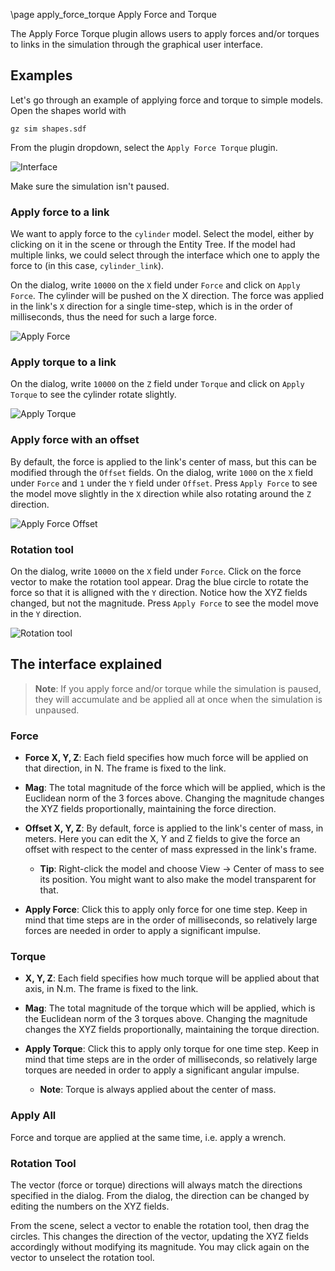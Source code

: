 \page apply_force_torque Apply Force and Torque

The Apply Force Torque plugin allows users to apply forces and/or torques to
links in the simulation through the graphical user interface.

## Examples

Let's go through an example of applying force and torque to simple models. Open
the shapes world with

```
gz sim shapes.sdf
```

From the plugin dropdown, select the `Apply Force Torque` plugin.

![Interface]()

Make sure the simulation isn't paused.

### Apply force to a link

We want to apply force to the `cylinder` model. Select the model, either by
clicking on it in the scene or through the Entity Tree. If the model had
multiple links, we could select through the interface which one to apply the
force to (in this case, `cylinder_link`).

On the dialog, write `10000` on the `X` field under `Force` and click on
`Apply Force`. The cylinder will be pushed on the X direction. The force was
applied in the link's `X` direction for a single time-step, which is in the
order of milliseconds, thus the need for such a large force.

![Apply Force]()

### Apply torque to a link

On the dialog, write `10000` on the `Z` field under `Torque` and click on
`Apply Torque` to see the cylinder rotate slightly.

![Apply Torque]()

### Apply force with an offset

By default, the force is applied to the link's center of mass, but this can be
modified through the `Offset` fields. On the dialog, write `1000` on the `X`
field under `Force` and `1` under the `Y` field under `Offset`. Press
`Apply Force` to see the model move slightly in the `X` direction while also
rotating around the `Z` direction. 

![Apply Force Offset]()

### Rotation tool

On the dialog, write `10000` on the `X` field under `Force`. Click on the force vector to make the rotation tool appear. Drag the blue circle to rotate the force so that it is alligned with the `Y` direction. Notice how the XYZ fields changed, but not the magnitude. Press `Apply Force` to see the model move in the `Y` direction.

![Rotation tool]()

## The interface explained

> **Note**: If you apply force and/or torque while the simulation is paused,
they will accumulate and be applied all at once when the simulation is
unpaused.

### Force

- **Force X, Y, Z**: Each field specifies how much force will be applied on that
direction, in N. The frame is fixed to the link.

- **Mag**: The total magnitude of the force which will be applied, which is the
Euclidean norm of the 3 forces above. Changing the magnitude changes the XYZ
fields proportionally, maintaining the force direction.

- **Offset X, Y, Z**: By default, force is applied to the link's center of mass,
in meters. Here you can edit the X, Y and Z fields to give the force an offset
with respect to the center of mass expressed in the link's frame.

  - **Tip**: Right-click the model and choose View -> Center of mass to see its
    position. You might want to also make the model transparent for that.

- **Apply Force**: Click this to apply only force for one time step. Keep in
mind that time steps are in the order of milliseconds, so relatively large
forces are needed in order to apply a significant impulse.

### Torque

- **X, Y, Z**: Each field specifies how much torque will be applied about that
axis, in N.m. The frame is fixed to the link.

- **Mag**: The total magnitude of the torque which will be applied, which is the
Euclidean norm of the 3 torques above. Changing the magnitude changes the XYZ
fields proportionally, maintaining the torque direction.

- **Apply Torque**: Click this to apply only torque for one time step. Keep in
mind that time steps are in the order of milliseconds, so relatively large
torques are needed in order to apply a significant angular impulse.

    - **Note**: Torque is always applied about the center of mass.

### Apply All

Force and torque are applied at the same time, i.e. apply a wrench.

### Rotation Tool

The vector (force or torque) directions will always match the directions
specified in the dialog. From the dialog, the direction can be changed by
editing the numbers on the XYZ fields.

From the scene, select a vector to enable the rotation tool, then drag the
circles. This changes the direction of the vector, updating the XYZ fields
accordingly without modifying its magnitude. You may click again on the vector
to unselect the rotation tool.
